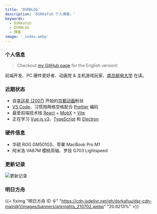 ```yaml
---
title: 'DSRBLOG'
description: 'DSRKafuU 个人博客。'
keywords:
  - DSRKafuU
  - DSRBLOG
  - 博客
image: '_index.webp'
---
```


### 个人信息

> Checkout [my GitHub page](https://github.com/dsrkafuu) for the English version!

前端开发、PC 硬件爱好者、动画党 & 主机游戏玩家、[南京邮电大学](https://www.njupt.edu.cn) 在读。

### 近期状态

- 自[幸运星 (2007)](https://www.kyotoanimation.co.jp/works/luckystar/) 开始的[京都动画](https://www.kyotoanimation.co.jp)粉丝
- [VS Code](https://code.visualstudio.com)、习惯用两格空格配合 [Prettier](https://prettier.io) 编码
- 最爱前端技术栈 [React](https://reactjs.org) + [MobX](https://mobx.js.org) + [Vite](https://vitejs.dev)
- 正在学习 [Vue.js v3](https://v3.vuejs.org)、[TypeScript](https://www.typescriptlang.org) 和 [Electron](https://www.electronjs.org)

### 硬件信息

- 华硕 ROG GM501GS、苹果 MacBook Pro M1
- 阿米洛 VA87M 樱桃茶轴、罗技 G703 Lightspeed

### 更新记录

![更新记录](_changelog.webp)

### 明日方舟

{{< fiximg "明日方舟 ID 卡" "https://cdn.jsdelivr.net/gh/dsrkafuu/dsr-cdn-main@1/images/banners/arknights_210702.webp" "20.6213%" >}}
